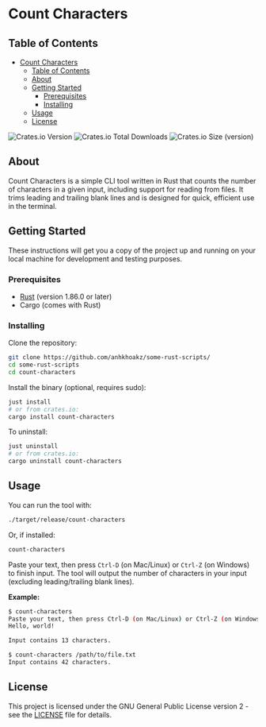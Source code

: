 # Count Characters

## Table of Contents

- [Count Characters](#count-characters)
  - [Table of Contents](#table-of-contents)
  - [About](#about)
  - [Getting Started](#getting-started)
    - [Prerequisites](#prerequisites)
    - [Installing](#installing)
  - [Usage](#usage)
  - [License](#license)

![Crates.io Version](https://img.shields.io/crates/v/count-characters?style=for-the-badge)
![Crates.io Total Downloads](https://img.shields.io/crates/d/count-characters?style=for-the-badge)
![Crates.io Size (version)](https://img.shields.io/crates/size/count-characters/0.1.3?style=for-the-badge)

## About

Count Characters is a simple CLI tool written in Rust that counts the number of characters in a given input, including support for reading from files. It trims leading and trailing blank lines and is designed for quick, efficient use in the terminal.

## Getting Started

These instructions will get you a copy of the project up and running on your local machine for development and testing purposes.

### Prerequisites

- [Rust](https://www.rust-lang.org/tools/install) (version 1.86.0 or later)
- Cargo (comes with Rust)

### Installing

Clone the repository:

```sh
git clone https://github.com/anhkhoakz/some-rust-scripts/
cd some-rust-scripts
cd count-characters
```

Install the binary (optional, requires sudo):

```sh
just install
# or from crates.io:
cargo install count-characters
```

To uninstall:

```sh
just uninstall
# or from crates.io:
cargo uninstall count-characters
```

## Usage

You can run the tool with:

```sh
./target/release/count-characters
```

Or, if installed:

```sh
count-characters
```

Paste your text, then press `Ctrl-D` (on Mac/Linux) or `Ctrl-Z` (on Windows) to finish input. The tool will output the number of characters in your input (excluding leading/trailing blank lines).

**Example:**

```sh
$ count-characters
Paste your text, then press Ctrl-D (on Mac/Linux) or Ctrl-Z (on Windows) to finish:
Hello, world!

Input contains 13 characters.
```

```sh
$ count-characters /path/to/file.txt
Input contains 42 characters.
```

## License

This project is licensed under the GNU General Public License version 2 - see the [LICENSE](LICENSE) file for details.
